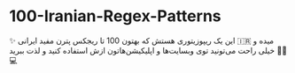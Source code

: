 # 100-Iranian-Regex-Patterns
✨ این یک ریپوزیتوری هستش که بهتون 100 تا ریجکس پترن مفید ایرانی 🇮🇷 میده و خیلی راحت می‌تونید توی وبسایت‌ها و اپلیکیشن‌هاتون ازش استفاده کنید و لذت ببرید 🚀📱💻
